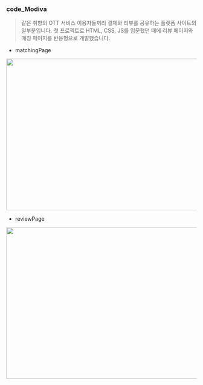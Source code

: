 ### code_Modiva

> 같은 취향의 OTT 서비스 이용자들끼리 결제와 리뷰를 공유하는 플랫폼 사이트의 일부분입니다.
> 첫 프로젝트로 HTML, CSS, JS를 입문했던 때에 리뷰 페이지와 매칭 페이지를 반응형으로 개발했습니다.

- matchingPage
<img src="https://user-images.githubusercontent.com/85089341/222609498-52775b4a-f8cd-4956-924d-02e39e69041f.png" width="800" height="400"/>

- reviewPage
<img src="https://user-images.githubusercontent.com/85089341/222611585-c847684e-cd22-479a-9e80-dc29e57777ae.png" width="800" height="400"/>

